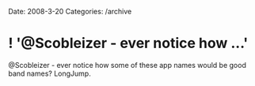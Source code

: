 Date: 2008-3-20
Categories: /archive

# ! '@Scobleizer - ever notice how ...'

@Scobleizer - ever notice how some of these app names would be good band names?  LongJump.
